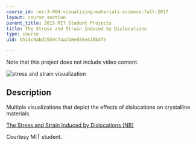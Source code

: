```yaml
---
course_id: res-3-004-visualizing-materials-science-fall-2017
layout: course_section
parent_title: 2015 MIT Student Projects
title: The Stress and Strain Induced by Dislocations
type: course
uid: b514c9abd2559c7aa2b8e856e410b4fe

---
```


Note that this project does not include video content.

![stress and strain visualization](/coursemedia/res-3-004-visualizing-materials-science-fall-2017/135412122a8efd765d681d480ba826bd_MITRES_3_004F17_13_anon.jpg)

Description
-----------

Multiple visualizations that depict the effects of dislocations on crystalline materials.

[The Stress and Strain Induced by Dislocations (NB)](/coursemedia/res-3-004-visualizing-materials-science-fall-2017/1e739bfcb5e98128a84cf3b748d5375e_2015_anon5.nb)

Courtesy MIT student.